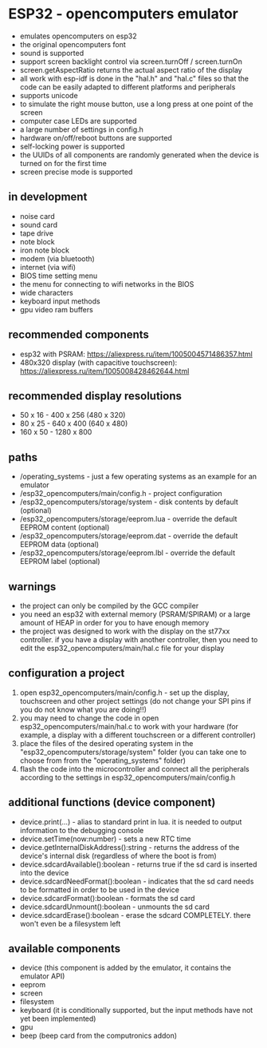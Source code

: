 # ESP32 - opencomputers emulator
* emulates opencomputers on esp32
* the original opencomputers font
* sound is supported
* support screen backlight control via screen.turnOff / screen.turnOn
* screen.getAspectRatio returns the actual aspect ratio of the display
* all work with esp-idf is done in the "hal.h" and "hal.c" files so that the code can be easily adapted to different platforms and peripherals
* supports unicode
* to simulate the right mouse button, use a long press at one point of the screen
* computer case LEDs are supported
* a large number of settings in config.h
* hardware on/off/reboot buttons are supported
* self-locking power is supported
* the UUIDs of all components are randomly generated when the device is turned on for the first time
* screen precise mode is supported

## in development
* noise card
* sound card
* tape drive
* note block
* iron note block
* modem (via bluetooth)
* internet (via wifi)
* BIOS time setting menu
* the menu for connecting to wifi networks in the BIOS
* wide characters
* keyboard input methods
* gpu video ram buffers

## recommended components
* esp32 with PSRAM: https://aliexpress.ru/item/1005004571486357.html
* 480x320 display (with capacitive touchscreen): https://aliexpress.ru/item/1005008428462644.html

## recommended display resolutions
* 50 x 16 - 400 x 256 (480 x 320)
* 80 x 25 - 640 x 400 (640 x 480)
* 160 x 50 - 1280 x 800

## paths
* /operating_systems - just a few operating systems as an example for an emulator
* /esp32_opencomputers/main/config.h - project configuration
* /esp32_opencomputers/storage/system - disk contents by default (optional)
* /esp32_opencomputers/storage/eeprom.lua - override the default EEPROM content (optional)
* /esp32_opencomputers/storage/eeprom.dat - override the default EEPROM data (optional)
* /esp32_opencomputers/storage/eeprom.lbl - override the default EEPROM label (optional)

## warnings
* the project can only be compiled by the GCC compiler
* you need an esp32 with external memory (PSRAM/SPIRAM) or a large amount of HEAP in order for you to have enough memory
* the project was designed to work with the display on the st77xx controller. if you have a display with another controller, then you need to edit the esp32_opencomputers/main/hal.c file for your display

## configuration a project
1. open esp32_opencomputers/main/config.h - set up the display, touchscreen and other project settings (do not change your SPI pins if you do not know what you are doing!!)
2. you may need to change the code in open esp32_opencomputers/main/hal.c to work with your hardware (for example, a display with a different touchscreen or a different controller)
3. place the files of the desired operating system in the "esp32_opencomputers/storage/system" folder (you can take one to choose from from the "operating_systems" folder)
4. flash the code into the microcontroller and connect all the peripherals according to the settings in esp32_opencomputers/main/config.h

## additional functions (device component)
* device.print(...) - alias to standard print in lua. it is needed to output information to the debugging console
* device.setTime(now:number) - sets a new RTC time
* device.getInternalDiskAddress():string - returns the address of the device's internal disk (regardless of where the boot is from)
* device.sdcardAvailable():boolean - returns true if the sd card is inserted into the device
* device.sdcardNeedFormat():boolean - indicates that the sd card needs to be formatted in order to be used in the device
* device.sdcardFormat():boolean - formats the sd card
* device.sdcardUnmount():boolean - unmounts the sd card
* device.sdcardErase():boolean - erase the sdcard COMPLETELY. there won't even be a filesystem left

## available components
* device (this component is added by the emulator, it contains the emulator API)
* eeprom
* screen
* filesystem
* keyboard (it is conditionally supported, but the input methods have not yet been implemented)
* gpu
* beep (beep card from the computronics addon)